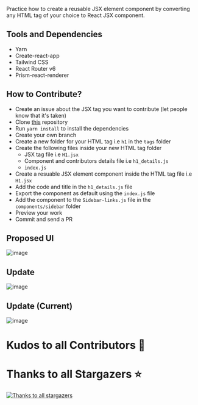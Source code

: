 
Practice how to create a reusable JSX element component by converting any HTML tag of your choice to React JSX component.

## Tools and Dependencies

- Yarn
- Create-react-app
- Tailwind CSS
- React Router v6
- Prism-react-renderer

## How to Contribute?
- Create an issue about the JSX tag you want to contribute (let people know that it's taken)
- Clone [this](https://github.com/unclebay143/react-jsx-tag-components) repository
- Run `yarn install` to install the dependencies
- Create your own branch
- Create a new folder for your HTML tag i.e `h1` in the `tags` folder
- Create the following files inside your new HTML tag folder
   - JSX tag file i.e `H1.jsx`
   - Component and contributors details file i.e `h1_details.js`
   - `index.js`
- Create a resuable JSX element component inside the HTML tag file i.e `H1.jsx`
- Add the code and title in the `h1_details.js` file
- Export the component as default using the `index.js` file
- Add the component to the `Sidebar-links.js` file in the `components/sidebar` folder
- Preview your work
- Commit and send a PR

## Proposed UI
![image](https://user-images.githubusercontent.com/58919619/195976588-d58f48af-ca27-48d6-8830-0d818807d615.png)

## Update
![image](https://user-images.githubusercontent.com/58919619/196339691-6feb2173-3db4-470e-bc52-b3479e44c880.png)

## Update (Current)
![image](https://user-images.githubusercontent.com/58919619/196357359-2ea90226-997a-4c8e-ae29-70389d3e5f7c.png)



# Kudos to all Contributors 🍻


# Thanks to all Stargazers ⭐️

[![Thanks to all stargazers](https://git-lister.onrender.com/api/stars/unclebay143/react-jsx-tag-components?limit=25)](https://github.com/unclebay143/react-jsx-tag-components)


